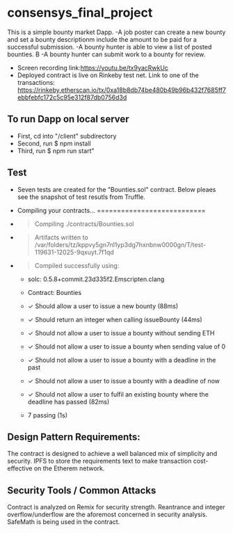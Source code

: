 # consensys_final_project
This is a simple bounty market Dapp. 
-A job poster can create a new bounty and set a bounty descriptionm include the amount to be paid for a successful submission. 
-A bounty hunter is able to view a list of posted bounties. B
-A bounty hunter can submit work to a bounty for review.

- Screen recording link:https://youtu.be/tx9yacRwkUc 
- Deployed contract is live on Rinkeby test net.  Link to one of the transactions: https://rinkeby.etherscan.io/tx/0xa18b8db74be480b49b96b432f7685ff7ebbfebfc172c5c95e312f87db0756d3d


## To run Dapp on local server 
- First, cd into "/client" subdirectory
- Second, run $ npm install
- Third, run $ npm run start"


## Test

- Seven tests are created for the "Bounties.sol" contract.  Below pleaes see the snapshot of test resutls from Truffle.

- Compiling your contracts...
===========================
- > Compiling ./contracts/Bounties.sol
- > Artifacts written to /var/folders/tz/kppvy5gn7nl1yp3dg7hxnbnw0000gn/T/test-119631-12025-9qxuyt.7f1qd
- > Compiled successfully using:
   - solc: 0.5.8+commit.23d335f2.Emscripten.clang

  - Contract: Bounties
  - ✓ Should allow a user to issue a new bounty (88ms)
  - ✓ Should return an integer when calling issueBounty (44ms)
  - ✓ Should not allow a user to issue a bounty without sending ETH
  - ✓ Should not allow a user to issue a bounty when sending value of 0
  - ✓ Should not allow a user to issue a bounty with a deadline in the past
  - ✓ Should not allow a user to issue a bounty with a deadline of now
  - ✓ Should not allow a user to fulfil an existing bounty where the deadline has passed (82ms)
  - 7 passing (1s)
  
  
## Design Pattern Requirements:
The contract is designed to achieve a well balanced mix of simplicity and security. 
IPFS to store the requirements text to make transaction cost-effective on the Etherem network. 

## Security Tools / Common Attacks
Contract is analyzed on Remix for security strength.  Reantrance and integer overflow/underflow are the aforemost concerned in security analysis. SafeMath is being used in the contract.


